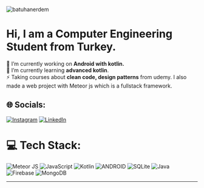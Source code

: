 <p align="left"> <img src="https://komarev.com/ghpvc/?username=batuhanerdem&label=Profile%20views&color=0e75b6&style=flat" alt="batuhanerdem" /> </p>

# Hi, I am a Computer Engineering Student from Turkey.
🔭 I’m currently working on **Android with kotlin.**<br>🌱 I’m currently learning **advanced kotlin**.<br>⚡ Taking courses about **clean code, design patterns** from udemy. I also made a web project with Meteor js which is a fullstack framework.


## 🌐 Socials:
[![Instagram](https://img.shields.io/badge/Instagram-%23E4405F.svg?logo=Instagram&logoColor=white)](https://instagram.com/batuhannerdem_) [![LinkedIn](https://img.shields.io/badge/LinkedIn-%230077B5.svg?logo=linkedin&logoColor=white)](https://linkedin.com/in/https://www.linkedin.com/in/batuhan-erdem/) 

# 💻 Tech Stack:
![Meteor JS](https://img.shields.io/badge/meteorjs-%23d74c4c.svg?style=for-the-badge&logo=meteor&logoColor=white) ![JavaScript](https://img.shields.io/badge/javascript-%23323330.svg?style=for-the-badge&logo=javascript&logoColor=%23F7DF1E) ![Kotlin](https://img.shields.io/badge/kotlin-%230095D5.svg?style=for-the-badge&logo=kotlin&logoColor=white) ![ANDROID](https://img.shields.io/badge/android-%2320232a.svg?style=for-the-badge&logo=android&logoColor=%a4c639) ![SQLite](https://img.shields.io/badge/sqlite-%2307405e.svg?style=for-the-badge&logo=sqlite&logoColor=white) ![Java](https://img.shields.io/badge/java-%23ED8B00.svg?style=for-the-badge&logo=java&logoColor=white) ![Firebase](https://img.shields.io/badge/firebase-%23039BE5.svg?style=for-the-badge&logo=firebase) ![MongoDB](https://img.shields.io/badge/MongoDB-%234ea94b.svg?style=for-the-badge&logo=mongodb&logoColor=white)

---
